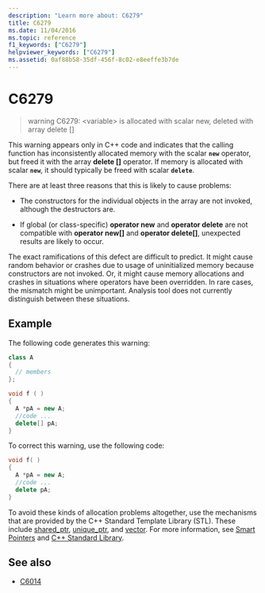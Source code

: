 ```yaml
---
description: "Learn more about: C6279"
title: C6279
ms.date: 11/04/2016
ms.topic: reference
f1_keywords: ["C6279"]
helpviewer_keywords: ["C6279"]
ms.assetid: 0af88b58-35df-456f-8c02-e8eeffe3b7de
---
```

# C6279

> warning C6279: \<variable> is allocated with scalar new, deleted with array delete []

This warning appears only in C++ code and indicates that the calling function has inconsistently allocated memory with the scalar **`new`** operator, but freed it with the array **delete []** operator. If memory is allocated with scalar **`new`**, it should typically be freed with scalar **`delete`**.

There are at least three reasons that this is likely to cause problems:

- The constructors for the individual objects in the array are not invoked, although the destructors are.

- If global (or class-specific) **operator new** and **operator delete** are not compatible with **operator new[]** and **operator delete[]**, unexpected results are likely to occur.

The exact ramifications of this defect are difficult to predict. It might cause random behavior or crashes due to usage of uninitialized memory because constructors are not invoked. Or, it might cause memory allocations and crashes in situations where operators have been overridden. In rare cases, the mismatch might be unimportant. Analysis tool does not currently distinguish between these situations.

## Example

The following code generates this warning:

```cpp
class A
{
  // members
};

void f ( )
{
  A *pA = new A;
  //code ...
  delete[] pA;
}
```

To correct this warning, use the following code:

```cpp
void f( )
{
  A *pA = new A;
  //code ...
  delete pA;
}
```

To avoid these kinds of allocation problems altogether, use the mechanisms that are provided by the C++ Standard Template Library (STL). These include [shared_ptr](../standard-library/shared-ptr-class.md), [unique_ptr](../standard-library/unique-ptr-class.md), and [vector](../standard-library/vector.md). For more information, see [Smart Pointers](../cpp/smart-pointers-modern-cpp.md) and [C++ Standard Library](../standard-library/cpp-standard-library-reference.md).

## See also

- [C6014](../code-quality/c6014.md)
